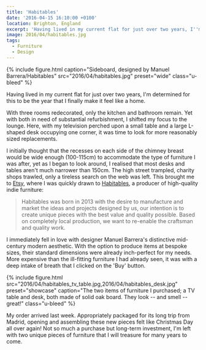 ```yaml
---
title: 'Habitables'
date: '2016-04-15 16:10:00 +0100'
location: Brighton, England
excerpt: 'Having lived in my current flat for just over two years, I''m determined for this to be the year I finally make it feel like a home.'
image: 2016/04/habitables.jpg
tags:
  - Furniture
  - Design
---
```

{% include figure.html
  caption="Sideboard, designed by Manuel Barrera/Habitables"
  src="2016/04/habitables.jpg"
  preset="wide"
  class="u-bleed"
%}

Having lived in my current flat for just over two years, I'm determined for this to be the year that I finally make it feel like a home.

With three rooms redecorated, only the kitchen and bathroom remain. Yet with both in need of substantial refurbishment, I shifted my focus to the lounge. Here, with my television perched upon a small table and a large L-shaped desk occupying one corner, it was time to look for more reasonably sized replacements.

I initially thought that the recesses on each side of the chimney breast would be wide enough (100-115cm) to accommodate the type of furniture I was after, yet as I began to look around, I realised that most desks and tables aren't much narrower than 150cm. The high street trampled, charity shops trawled, only a tireless search on the web was left. This brought me to [Etsy][1], where I was quickly drawn to [Habitables][2], a producer of high-quality indie furniture:

> Habitables was born in 2013 with the desire to manufacture and market the ideas and projects designed by us, our intention is to create unique pieces with the best value and quality possible. Based on completely local production, we want to re-enable the craftsman and quality work.

I immediately fell in love with designer Manuel Barrera's distinctive mid-century modern aesthetic. With the option to produce items at bespoke sizes, their standard dimensions were already inch-perfect for my needs. More expensive than the ill-fitting furniture I had already seen, it was with a deep intake of breath that I clicked on the 'Buy' button.

{% include figure.html
  src="2016/04/habitables_tv_table.jpg,2016/04/habitables_desk.jpg"
  preset="showcase"
  caption="The two items of furniture I purchased; a TV table and desk, both made of solid oak board. They look -- and smell -- great!"
  class="u-bleed"
%}

My order arrived last week. Appropriately packaged for its long trip from Madrid, opening and assembling these new pieces felt like Christmas Day all over again! Not so much a purchase but long-term investment, I'm left with two unique pieces of furniture that I will treasure for many years to come.

[1]: https://www.etsy.com/c/home-and-living/furniture
[2]: https://www.etsy.com/shop/Habitables
